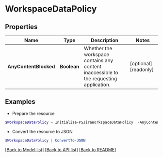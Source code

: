 # WorkspaceDataPolicy
## Properties

Name | Type | Description | Notes
------------ | ------------- | ------------- | -------------
**AnyContentBlocked** | **Boolean** | Whether the workspace contains any content inaccessible to the requesting application. | [optional] [readonly] 

## Examples

- Prepare the resource
```powershell
$WorkspaceDataPolicy = Initialize-PSJiraWorkspaceDataPolicy  -AnyContentBlocked null
```

- Convert the resource to JSON
```powershell
$WorkspaceDataPolicy | ConvertTo-JSON
```

[[Back to Model list]](../README.md#documentation-for-models) [[Back to API list]](../README.md#documentation-for-api-endpoints) [[Back to README]](../README.md)

